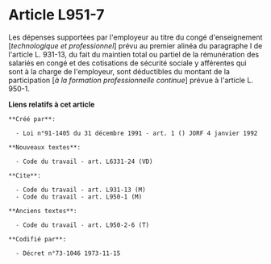 # Article L951-7

Les dépenses supportées par l'employeur au titre du congé d'enseignement [*technologique et professionnel*] prévu au premier
alinéa du paragraphe I de l'article L. 931-13, du fait du maintien total ou partiel de la rémunération des salariés en congé
et des cotisations de sécurité sociale y afférentes qui sont à la charge de l'employeur, sont déductibles du montant de la
participation [*à la formation professionnelle continue*] prévue à l'article L. 950-1.

**Liens relatifs à cet article**

	**Créé par**:

	  - Loi n°91-1405 du 31 décembre 1991 - art. 1 () JORF 4 janvier 1992

	**Nouveaux textes**:

	  - Code du travail - art. L6331-24 (VD)

	**Cite**:

	  - Code du travail - art. L931-13 (M)
	  - Code du travail - art. L950-1 (M)

	**Anciens textes**:

	  - Code du travail - art. L950-2-6 (T)

	**Codifié par**:

	  - Décret n°73-1046 1973-11-15
